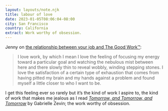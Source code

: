 ```yaml
---
layout: layouts/note.njk
title: labour of love
date: 2023-01-05T08:06:04-08:00
city: San Francisco
country: California
extract: Work worthy of obsession.
---
```


Jenny on [the relationship between your job and The Good Work™](https://phirephoenix.com/blog/2022-10-18/work):

> I love work, by which I mean I love the feeling of focusing my energy toward a particular goal and watching the nebulous mist between here and there slowly thin to reveal wobbly, winding stepping stones. I love the satisfaction of a certain type of exhaustion that comes from having pitted my brain and my hands against a problem and found myself a little closer to who I want to be.

I get this feeling ever so rarely but it’s the kind of work I aspire to, the kind of work that makes me jealous as I read _[Tomorrow, and Tomorrow, and Tomorrow](https://bookshop.org/p/books/tomorrow-and-tomorrow-and-tomorrow-gabrielle-zevin/17502475?ean=9780593321201)_ by Gabrielle Zevin; the work worthy of obsession.
